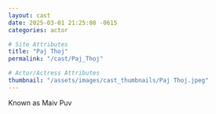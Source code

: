```yaml
---
layout: cast
date: 2025-03-01 21:25:08 -0615
categories: actor

# Site Attributes
title: "Paj Thoj"
permalink: "/cast/Paj_Thoj"

# Actor/Actress Attributes
thumbnail: "/assets/images/cast_thumbnails/Paj Thoj.jpeg"
---
```

Known as Maiv Puv
